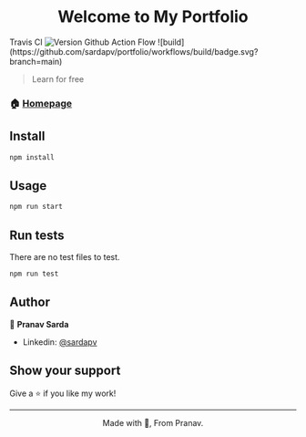 
<h1 align="center">Welcome to My Portfolio</h1>
<p>
  Travis CI <img alt="Version" src="https://travis-ci.com/sardapv/portfolio.svg?branch=main" />
  Github Action Flow ![build](https://github.com/sardapv/portfolio/workflows/build/badge.svg?branch=main)
</p>

> Learn for free

### 🏠 [Homepage](https://sardapv.github.io/portfolio)


## Install

```sh
npm install
```

## Usage

```sh
npm run start
```

## Run tests

There are no test files to test.

```sh
npm run test
```

## Author

👤 **Pranav Sarda**

* Linkedin: [@sardapv](https://www.linkedin.com/in/sardapv/)

## Show your support

Give a ⭐️ if you like my work!

***
<p align="center"> Made with 💚, From Pranav. </p> <br />
